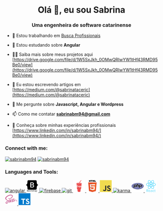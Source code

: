 <h1 align="center">Olá 👋, eu sou Sabrina</h1>
<h3 align="center">Uma engenheira de software catarinense</h3>

- 🔭 Estou trabalhando em [Busca Profissionais](https://github.com/sabrinabm94/angular/tree/main/busca-profissionais)

- 🌱 Estou estudando sobre **Angular**

- 👨‍💻 Saiba mais sobre meus projetos aqui [https://drive.google.com/file/d/1W5SxJkh_0OMwQRIwYW1tHf43RMD95Be0/view](https://drive.google.com/file/d/1W5SxJkh_0OMwQRIwYW1tHf43RMD95Be0/view)

- 📝 Eu estou escrevendo artigos em [https://medium.com/@sabrinataceric](https://medium.com/@sabrinataceric)

- 💬 Me pergunte sobre **Javascript, Angular e Wordpress**

- 📫 Como me contatar **sabrinabm94@gmail.com**

- 📄 Conheça sobre minhas experiências profissionais [https://www.linkedin.com/in/sabrinabm94/](https://www.linkedin.com/in/sabrinabm94/)

<h3 align="left">Connect with me:</h3>
<p align="left">
<a href="https://linkedin.com/in/sabrinabm94" target="blank"><img align="center" src="https://raw.githubusercontent.com/rahuldkjain/github-profile-readme-generator/master/src/images/icons/Social/linked-in-alt.svg" alt="sabrinabm94" height="30" width="40" /></a>
<a href="https://stackoverflow.com/users/sabrinabm94" target="blank"><img align="center" src="https://raw.githubusercontent.com/rahuldkjain/github-profile-readme-generator/master/src/images/icons/Social/stack-overflow.svg" alt="sabrinabm94" height="30" width="40" /></a>
</p>

<h3 align="left">Languages and Tools:</h3>
<p align="left"> <a href="https://angular.io" target="_blank" rel="noreferrer"> <img src="https://angular.io/assets/images/logos/angular/angular.svg" alt="angular" width="40" height="40"/> </a> <a href="https://getbootstrap.com" target="_blank" rel="noreferrer"> <img src="https://raw.githubusercontent.com/devicons/devicon/master/icons/bootstrap/bootstrap-plain-wordmark.svg" alt="bootstrap" width="40" height="40"/> </a> <a href="https://firebase.google.com/" target="_blank" rel="noreferrer"> <img src="https://www.vectorlogo.zone/logos/firebase/firebase-icon.svg" alt="firebase" width="40" height="40"/> </a> <a href="https://git-scm.com/" target="_blank" rel="noreferrer"> <img src="https://www.vectorlogo.zone/logos/git-scm/git-scm-icon.svg" alt="git" width="40" height="40"/> </a> <a href="https://gulpjs.com" target="_blank" rel="noreferrer"> <img src="https://raw.githubusercontent.com/devicons/devicon/master/icons/gulp/gulp-plain.svg" alt="gulp" width="40" height="40"/> </a> <a href="https://www.w3.org/html/" target="_blank" rel="noreferrer"> <img src="https://raw.githubusercontent.com/devicons/devicon/master/icons/html5/html5-original-wordmark.svg" alt="html5" width="40" height="40"/> </a> <a href="https://developer.mozilla.org/en-US/docs/Web/JavaScript" target="_blank" rel="noreferrer"> <img src="https://raw.githubusercontent.com/devicons/devicon/master/icons/javascript/javascript-original.svg" alt="javascript" width="40" height="40"/> </a> <a href="https://karma-runner.github.io/latest/index.html" target="_blank" rel="noreferrer"> <img src="https://raw.githubusercontent.com/detain/svg-logos/780f25886640cef088af994181646db2f6b1a3f8/svg/karma.svg" alt="karma" width="40" height="40"/> </a> <a href="https://www.php.net" target="_blank" rel="noreferrer"> <img src="https://raw.githubusercontent.com/devicons/devicon/master/icons/php/php-original.svg" alt="php" width="40" height="40"/> </a> <a href="https://reactjs.org/" target="_blank" rel="noreferrer"> <img src="https://raw.githubusercontent.com/devicons/devicon/master/icons/react/react-original-wordmark.svg" alt="react" width="40" height="40"/> </a> <a href="https://sass-lang.com" target="_blank" rel="noreferrer"> <img src="https://raw.githubusercontent.com/devicons/devicon/master/icons/sass/sass-original.svg" alt="sass" width="40" height="40"/> </a> <a href="https://www.typescriptlang.org/" target="_blank" rel="noreferrer"> <img src="https://raw.githubusercontent.com/devicons/devicon/master/icons/typescript/typescript-original.svg" alt="typescript" width="40" height="40"/> </a> </p>

